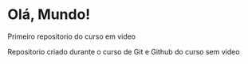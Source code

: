 # Olá, Mundo!
Primeiro repositorio do curso em video

Repositorio criado durante o curso de Git e Github do curso sem video
